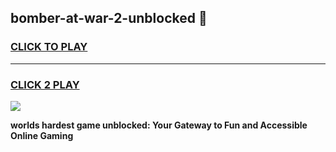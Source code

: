 
## bomber-at-war-2-unblocked 👋
<h3>
<a href="https://premium.freeplayer.one?title=bomber-at-war-2-unblocked&ref=14F">CLICK TO PLAY</a></h3>
<hr>

<h3>
<a href="https://premium.freeplayer.one?title=bomber-at-war-2-unblocked&ref=14F">CLICK 2 PLAY</a>
  
</h3>

<a href="https://premium.freeplayer.one?title=bomber-at-war-2-unblocked&ref=12F/"><img src="https://clearcache.store/games.png"></a>


**worlds hardest game unblocked: Your Gateway to Fun and Accessible Online Gaming**
